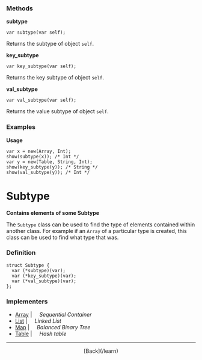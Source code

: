   <div class="row">
  <div class="col-xs-6 col-md-6">

### Methods

__subtype__

    var subtype(var self);

Returns the subtype of object `self`.

__key_subtype__

    var key_subtype(var self);

Returns the key subtype of object `self`.

__val_subtype__

    var val_subtype(var self);

Returns the value subtype of object `self`.

### Examples

__Usage__

    var x = new(Array, Int);
    show(subtype(x)); /* Int */
    var y = new(Table, String, Int);
    show(key_subtype(y)); /* String */
    show(val_subtype(y)); /* Int */
    



  </div>
  <div class="col-xs-6 col-md-6">

# Subtype
__Contains elements of some Subtype__

The `Subtype` class can be used to find the type of elements contained within another class. For example if an `Array` of a particular type is created, this class can be used to find what type that was.

### Definition

    struct Subtype {
      var (*subtype)(var);
      var (*key_subtype)(var);
      var (*val_subtype)(var);
    };
    

### Implementers

* <span class="docitem">[Array](/learn/array)</span> | &nbsp; &nbsp;   _Sequential Container_
* <span class="docitem">[List](/learn/list)</span> | &nbsp; &nbsp;   _Linked List_
* <span class="docitem">[Map](/learn/map)</span> | &nbsp; &nbsp;   _Balanced Binary Tree_
* <span class="docitem">[Table](/learn/table)</span> | &nbsp; &nbsp;   _Hash table_

* * *

  <p style="text-align:center;">
[Back](/learn)
  </p>

  </div>
  </div>

